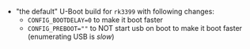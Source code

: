   - "the default" U-Boot build for `rk3399` with following changes:
    - `CONFIG_BOOTDELAY=0` to make it boot faster
    - `CONFIG_PREBOOT=""` to NOT start usb on boot to make it boot faster (enumerating USB is _slow_)
